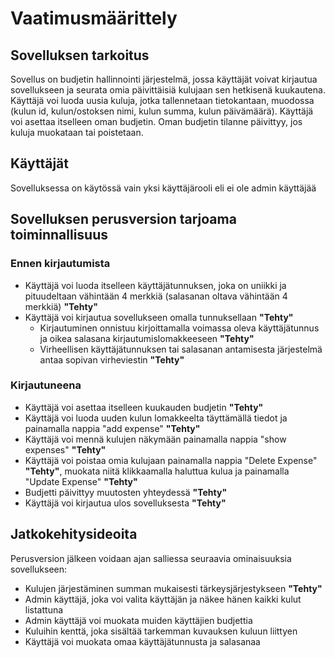 # Vaatimusmäärittely

## Sovelluksen tarkoitus

Sovellus on budjetin hallinnointi järjestelmä, jossa käyttäjät voivat kirjautua sovellukseen ja seurata omia päivittäisiä kulujaan sen hetkisenä kuukautena. Käyttäjä voi luoda uusia kuluja,
jotka tallennetaan tietokantaan, muodossa (kulun id, kulun/ostoksen nimi, kulun summa, kulun päivämäärä). Käyttäjä voi asettaa itselleen oman budjetin.
Oman budjetin tilanne päivittyy, jos kuluja muokataan tai poistetaan.

## Käyttäjät

Sovelluksessa on käytössä vain yksi käyttäjärooli eli ei ole admin käyttäjää

## Sovelluksen perusversion tarjoama toiminnallisuus

### Ennen kirjautumista

- Käyttäjä voi luoda itselleen käyttäjätunnuksen, joka on uniikki ja pituudeltaan vähintään 4 merkkiä (salasanan oltava vähintään 4 merkkiä) **"Tehty"**
- Käyttäjä voi kirjautua sovellukseen omalla tunnuksellaan **"Tehty"**
  - Kirjautuminen onnistuu kirjoittamalla voimassa oleva käyttäjätunnus ja oikea salasana kirjautumislomakkeeseen **"Tehty"**
  - Virheellisen käyttäjätunnuksen tai salasanan antamisesta järjestelmä antaa sopivan virheviestin **"Tehty"**

### Kirjautuneena

- Käyttäjä voi asettaa itselleen kuukauden budjetin **"Tehty"**
- Käyttäjä voi luoda uuden kulun lomakkeelta täyttämällä tiedot ja painamalla nappia "add expense" **"Tehty"**
- Käyttäjä voi mennä kulujen näkymään painamalla nappia "show expenses" **"Tehty"**
- Käyttäjä voi poistaa omia kulujaan painamalla nappia "Delete Expense" **"Tehty"**, muokata niitä klikkaamalla haluttua kulua ja painamalla "Update Expense" **"Tehty"**
- Budjetti päivittyy muutosten yhteydessä **"Tehty"**
- Käyttäjä voi kirjautua ulos sovelluksesta **"Tehty"**

## Jatkokehitysideoita

Perusversion jälkeen voidaan ajan salliessa seuraavia ominaisuuksia sovellukseen:

- Kulujen järjestäminen summan mukaisesti tärkeysjärjestykseen **"Tehty"**
- Admin käyttäjä, joka voi valita käyttäjän ja näkee hänen kaikki kulut listattuna
- Admin käyttäjä voi muokata muiden käyttäjien budjettia
- Kuluihin kenttä, joka sisältää tarkemman kuvauksen kuluun liittyen
- Käyttäjä voi muokata omaa käyttäjätunnusta ja salasanaa
